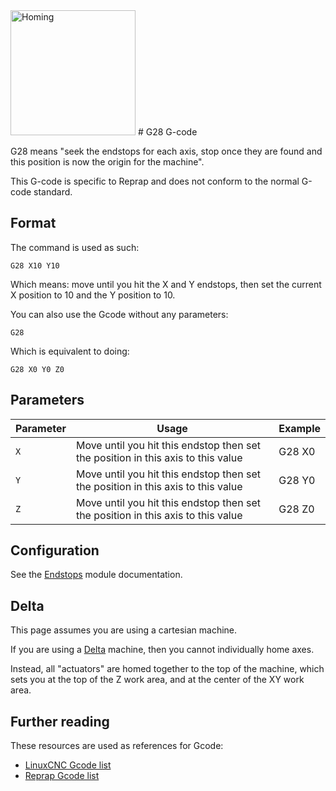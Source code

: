 <img src="images/3d-printer-homing.png" alt="Homing" width=200 height=200>
# G28 G-code

G28 means "seek the endstops for each axis, stop once they are found and this position is now the origin for the machine".

This G-code is specific to Reprap and does not conform to the normal G-code standard.

## Format

The command is used as such:

```plaintext
G28 X10 Y10
```

Which means: move until you hit the X and Y endstops, then set the current X position to 10 and the Y position to 10.

You can also use the Gcode without any parameters:

```plaintext
G28
```

Which is equivalent to doing:

```plaintext
G28 X0 Y0 Z0
```

## Parameters

| Parameter | Usage | Example |
| --------- | ----- | ------- |
| `X` | Move until you hit this endstop then set the position in this axis to this value | G28 X0 |
| `Y` | Move until you hit this endstop then set the position in this axis to this value | G28 Y0 |
| `Z` | Move until you hit this endstop then set the position in this axis to this value | G28 Z0 |

## Configuration

See the [Endstops](endstops.md) module documentation.

## Delta

This page assumes you are using a cartesian machine.

If you are using a [Delta](delta.md) machine, then you cannot individually home axes.

Instead, all "actuators" are homed together to the top of the machine, which sets you at the top of the Z work area, and at the center of the XY work area.

## Further reading

These resources are used as references for Gcode:
* [LinuxCNC Gcode list](http://linuxcnc.org/docs/html/gcode.html)
* [Reprap Gcode list](http://reprap.org/wiki/G-code)

